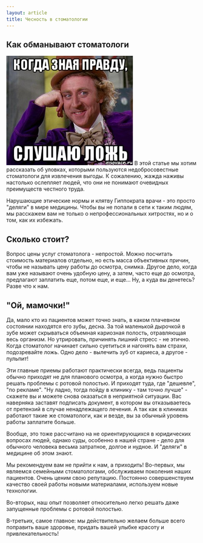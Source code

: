 ```yaml
---
layout: article
title: Чесность в стоматологии
---
```

## Как обманывают стоматологи

<span class="image left">![Чесность в стоматологии](/images/moe.jpeg)</span>
В этой статье мы хотим рассказать об уловках, которыми пользуются недобросовестные стоматологи для извлечения выгоды. К сожалению, жажда наживы настолько ослепляет людей, что они не понимают очевидных преимуществ честного труда.

Нарушающие этические нормы и клятву Гиппократа врачи - это просто "деляги" в мире медицины. Чтобы вы не попали в сети к таким людям, мы расскажем вам не только о непрофессиональных хитростях, но и о том, как их избежать.  

## Сколько стоит?

Вопрос цены услуг стоматолога - непростой. Можно посчитать стоимость материалов отдельно, но есть масса объективных причин, чтобы не называть цену работы до осмотра, снимка. Другое дело, когда вам уже называют очень удобную цену, а затем, часто еще до осмотра, предлагают заплатить еще, потом еще, и еще... Ну, а куда вы денетесь? Разве что к нам.  

## "Ой, мамочки!"

Да, мало кто из пациентов может точно знать, в каком плачевном состоянии находятся его зубы, десна. За той маленькой дырочкой в зубе может скрываться объемная кариозная полость, отравляющая весь организм. Но утрировать, причинять лишний стресс - не этично. Когда стоматолог начинает сильно суетиться и нагонять вам страхи, подозревайте ложь. Одно дело - вылечить зуб от кариеса, а другое - пульпит!  

Эти главные приемы работают практически всегда, ведь пациенты обычно приходят не для планового осмотра, а когда нужно быстро решать проблемы с ротовой полостью. И приходят туда, где "дешевле", "по рекламе". "Ну ладно, тогда пойду в клинику - там точно лучше" - скажете вы и можете снова оказаться в неприятной ситуации. Вас наверняка заставят подписать документ, в котором вы отказываетесь от претензий в случае ненадлежащего лечения. А так как в клиниках работают такие же стоматологи, как и везде, вы за обычный уровень работы заплатите больше.  

Вообще, это тоже рассчитано на не ориентирующихся в юридических вопросах людей, однако суды, особенно в нашей стране - дело для обычного человека весьма затратное, долгое и нудное. И "деляги" в медицине об этом знают.  

Мы рекомендуем вам не прийти к нам, а приходить! Во-первых, мы являемся семейными стоматологами, обслуживаем поколения наших пациентов. Очень ценим свою репутацию. Постоянно совершенствуем качество своей работы новыми материалами, используем новые технологии.  

Во-вторых, наш опыт позволяет относительно легко решать даже запущенные проблемы с ротовой полостью.  

В-третьих, самое главное: мы действительно желаем больше всего поправить ваше здоровье, придать вашей улыбке красоту и привлекательность!